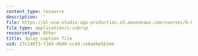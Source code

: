 ```yaml
---
content_type: resource
description: ''
file: https://ol-ocw-studio-app-production.s3.amazonaws.com/courses/6-006-introduction-to-algorithms-fall-2011/27c240f3f343db80cc44ce6aebe5b1ee_IFrvgSvZA0I.srt
file_type: application/x-subrip
resourcetype: Other
title: 3play caption file
uid: 27c240f3-f343-db80-cc44-ce6aebe5b1ee
---
```

